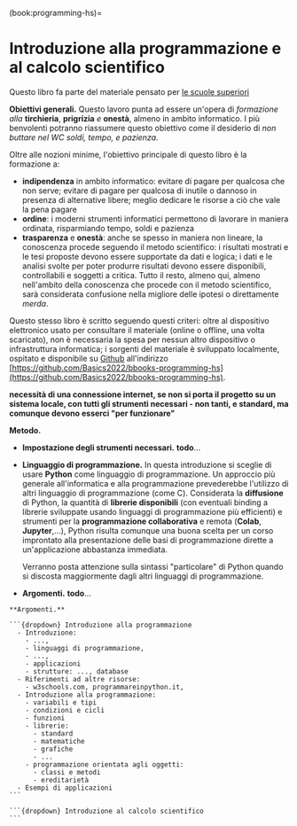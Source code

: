 (book:programming-hs)=
# Introduzione alla programmazione e al calcolo scientifico

Questo libro fa parte del materiale pensato per [le scuole superiori](https://basics2022.github.io/bbooks-hs)

**Obiettivi generali.** Questo lavoro punta ad essere un'opera di *formazione alla* **tirchieria**, **prigrizia** *e* **onestà**, almeno in ambito informatico. I più benvolenti potranno riassumere questo obiettivo come il desiderio di *non buttare nel WC soldi, tempo, e pazienza*.

Oltre alle nozioni minime, l'obiettivo principale di questo libro è la formazione a:
- **indipendenza** in ambito informatico: evitare di pagare per qualcosa che non serve; evitare di pagare per qualcosa di inutile o dannoso in presenza di alternative libere; meglio dedicare le risorse a ciò che vale la pena pagare
- **ordine**: i moderni strumenti informatici permettono di lavorare in maniera ordinata, risparmiando tempo, soldi e pazienza
- **trasparenza** e **onestà**: anche se spesso in maniera non lineare, la conoscenza procede seguendo il metodo scientifico: i risultati mostrati e le tesi proposte devono essere supportate da dati e logica; i dati e le analisi svolte per poter produrre risultati devono essere disponibili, controllabili e soggetti a critica. Tutto il resto, almeno qui, almeno nell'ambito della conoscenza che procede con il metodo scientifico, sarà considerata confusione nella migliore delle ipotesi o direttamente *merda*.

Questo stesso libro è scritto seguendo questi criteri: oltre al dispositivo elettronico usato per consultare il materiale (online o offline, una volta scaricato), non è necessaria la spesa per nessun altro dispositivo o infrastruttura informatica; i sorgenti del materiale è sviluppato localmente, ospitato e disponibile su [Github](https://github.com) all'indirizzo [https://github.com/Basics2022/bbooks-programming-hs](https://github.com/Basics2022/bbooks-programming-hs).

**necessità di una connessione internet, se non si porta il progetto su un sistema locale, con tutti gli strumenti necessari - non tanti, e standard, ma comunque devono esserci "per funzionare"**

<!--
- Nozioni
- Valutazione e suggerimento risorse, che persegue per quanto possibile l'indipendenza e la libertà in termini di
  - strumenti: è inutile pagare per ciò che non serve o è persino dannoso: meglio concentrare le risorse economiche e di pazienza per quello che davvero ne vale la pena, non credete? Ad esempio
    - inutile comprare computer da 1000€ se non servono, se 100€ possono essere sufficienti
    - inutile comprare servizi, a cominciare da sistemi operativi, che ti legano inutilmente ad aziende dalla morale (ma non staremo a discutere qui della morale) e dai servizi discutibili, in presenza di alternative gratuite per i nostri obiettivi
    - ...
  - conoscenza:
    - utilizzo di strumenti open-source per quanto possibile
    - ...
-->

**Metodo.**

- **Impostazione degli strumenti necessari.** **todo**...

- **Linguaggio di programmazione.** In questa introduzione si sceglie di usare **Python** come linguaggio di programmazione. 
  Un approccio più generale all'informatica e alla programmazione prevederebbe l'utilizzo di altri linguaggio di programmazione (come C).
  Considerata la **diffusione** di Python, la quantità di **librerie disponibili** (con eventuali binding a librerie sviluppate usando linguaggi di programmazione più efficienti) e strumenti per la **programmazione collaborativa** e remota (**Colab**, **Jupyter**,...), Python risulta comunque una buona scelta per un corso improntato alla presentazione delle basi di programmazione dirette a un'applicazione abbastanza immediata.

  Verranno posta attenzione sulla sintassi "particolare" di Python quando si discosta maggiormente dagli altri linguaggi di programmazione.

- **Argomenti.** **todo**...

````{only} html
**Argomenti.**

```{dropdown} Introduzione alla programmazione
  - Introduzione: 
    - ..., 
    - linguaggi di programmazione, 
    - ...,
    - applicazioni
    - strutture: ..., database
  - Riferimenti ad altre risorse:
    - w3schools.com, programmareinpython.it, 
  - Introduzione alla programmazione:
    - variabili e tipi
    - condizioni e cicli
    - funzioni
    - librerie:
      - standard
      - matematiche
      - grafiche
      - ...
    - programmazione orientata agli oggetti:
      - classi e metodi
      - ereditarietà
  - Esempi di applicazioni
```

```{dropdown} Introduzione al calcolo scientifico
```

````

